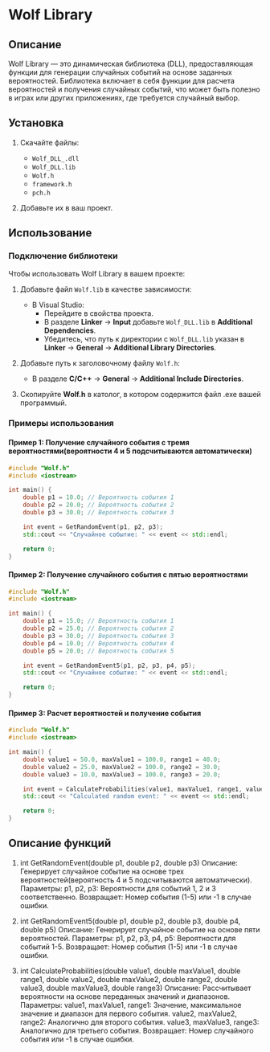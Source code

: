 ﻿# Wolf Library

## Описание

Wolf Library — это динамическая библиотека (DLL), предоставляющая функции для генерации случайных событий на основе заданных вероятностей.
Библиотека включает в себя функции для расчета вероятностей и получения случайных событий, что может быть полезно в играх или других приложениях,
где требуется случайный выбор.

## Установка

1. Скачайте файлы:
   - `Wolf_DLL_.dll`
   - `Wolf_DLL.lib`
   - `Wolf.h`
   - `framework.h`
   - `pch.h`

2. Добавьте их в ваш проект.

## Использование

### Подключение библиотеки

Чтобы использовать Wolf Library в вашем проекте:

1. Добавьте файл `Wolf.lib` в качестве зависимости:
   - В Visual Studio: 
     - Перейдите в свойства проекта.
     - В разделе **Linker** -> **Input** добавьте `Wolf_DLL.lib` в **Additional Dependencies**.
     - Убедитесь, что путь к директории с `Wolf_DLL.lib` указан в **Linker** -> **General** -> **Additional Library Directories**.
   
2. Добавьте путь к заголовочному файлу `Wolf.h`:
   - В разделе **C/C++** -> **General** -> **Additional Include Directories**.
  
3. Скопируйте **Wolf.h** в католог, в котором содержится файл .exe вашей программый.

### Примеры использования

#### Пример 1: Получение случайного события с тремя вероятностями(вероятности 4 и 5 подсчитываются автоматически)

```cpp
#include "Wolf.h"
#include <iostream>

int main() {
    double p1 = 10.0; // Вероятность события 1
    double p2 = 20.0; // Вероятность события 2
    double p3 = 30.0; // Вероятность события 3

    int event = GetRandomEvent(p1, p2, p3);
    std::cout << "Случайное событие: " << event << std::endl;

    return 0;
}
```

#### Пример 2: Получение случайного события с пятью вероятностями

```cpp
#include "Wolf.h"
#include <iostream>

int main() {
    double p1 = 15.0; // Вероятность события 1
    double p2 = 25.0; // Вероятность события 2
    double p3 = 30.0; // Вероятность события 3
    double p4 = 10.0; // Вероятность события 4
    double p5 = 20.0; // Вероятность события 5

    int event = GetRandomEvent5(p1, p2, p3, p4, p5);
    std::cout << "Случайное событие: " << event << std::endl;

    return 0;
}
```

#### Пример 3: Расчет вероятностей и получение события

```cpp
#include "Wolf.h"
#include <iostream>

int main() {
    double value1 = 50.0, maxValue1 = 100.0, range1 = 40.0;
    double value2 = 25.0, maxValue2 = 100.0, range2 = 30.0;
    double value3 = 10.0, maxValue3 = 100.0, range3 = 20.0;

    int event = CalculateProbabilities(value1, maxValue1, range1, value2, maxValue2, range2, value3, maxValue3, range3);
    std::cout << "Calculated random event: " << event << std::endl;

    return 0;
}
```

## Описание функций

1. int GetRandomEvent(double p1, double p2, double p3)
    Описание: Генерирует случайное событие на основе трех вероятностей(вероятность 4 и 5 подсчитываются автоматически).
    Параметры:
    p1, p2, p3: Вероятности для событий 1, 2 и 3 соответственно.
    Возвращает: Номер события (1-5) или -1 в случае ошибки.

2. int GetRandomEvent5(double p1, double p2, double p3, double p4, double p5)
    Описание: Генерирует случайное событие на основе пяти вероятностей.
    Параметры:
    p1, p2, p3, p4, p5: Вероятности для событий 1-5.
    Возвращает: Номер события (1-5) или -1 в случае ошибки.

3. int CalculateProbabilities(double value1, double maxValue1, double range1, double value2, double maxValue2, double range2, double value3, double maxValue3, double range3)
    Описание: Рассчитывает вероятности на основе переданных значений и диапазонов.
    Параметры:
    value1, maxValue1, range1: Значение, максимальное значение и диапазон для первого события.
    value2, maxValue2, range2: Аналогично для второго события.
    value3, maxValue3, range3: Аналогично для третьего события.
    Возвращает: Номер случайного события или -1 в случае ошибки.
